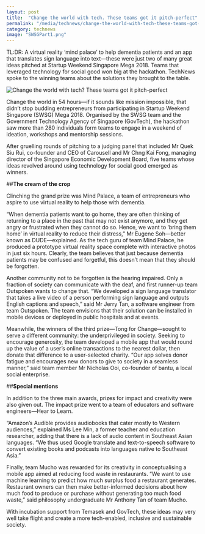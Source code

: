 ```yaml
---
layout: post
title:  "Change the world with tech. These teams got it pitch-perfect"
permalink: "/media/technews/change-the-world-with-tech-these-teams-got-it-pitch-perfect"
category: technews
image: "SWSGPart1.png"
---
```

TL:DR: A virtual reality ‘mind palace’ to help dementia patients and an app that translates sign language into text—these were just two of many great ideas pitched at Startup Weekend Singapore Mega 2018. Teams that leveraged technology for social good won big at the hackathon. TechNews spoke to the winning teams about the solutions they brought to the table. 
 
 ![Change the world with tech? These teams got it pitch-perfect]({{site.baseurl}}/images/technews/SWSGPart1.png)
 
Change the world in 54 hours—if it sounds like mission impossible, that didn’t stop budding entrepreneurs from participating in Startup Weekend Singapore (SWSG) Mega 2018. Organised by the SWSG team and the Government Technology Agency of Singapore (GovTech), the hackathon saw more than 280 individuals form teams to engage in a weekend of ideation, workshops and mentorship sessions.

After gruelling rounds of pitching to a judging panel that included Mr Quek Siu Rui, co-founder and CEO of Carousell and Mr Chng Kai Fong, managing director of the Singapore Economic Development Board, five teams whose ideas revolved around using technology for social good emerged as winners.

##**The cream of the crop**

Clinching the grand prize was Mind Palace, a team of entrepreneurs who aspire to use virtual reality to help those with dementia.

“When dementia patients want to go home, they are often thinking of returning to a place in the past that may not exist anymore, and they get angry or frustrated when they cannot do so. Hence, we want to ‘bring them home’ in virtual reality to reduce their distress,” Mr Eugene Soh—better known as DUDE—explained. As the tech guru of team Mind Palace, he produced a prototype virtual reality space complete with interactive photos in just six hours. Clearly, the team believes that just because dementia patients may be confused and forgetful, this doesn’t mean that they should be forgotten.

Another community not to be forgotten is the hearing impaired. Only a fraction of society can communicate with the deaf, and first runner-up team Outspoken wants to change that. “We developed a sign language translator that takes a live video of a person performing sign language and outputs English captions and speech,” said Mr Jerry Tan, a software engineer from team Outspoken. The team envisions that their solution can be installed in mobile devices or deployed in public hospitals and at events.

Meanwhile, the winners of the third prize—Tong for Change—sought to serve a different community: the underprivileged in society. Seeking to encourage generosity, the team developed a mobile app that would round up the value of a user’s online transactions to the nearest dollar, then donate that difference to a user-selected charity. “Our app solves donor fatigue and encourages new donors to give to society in a seamless manner,” said team member Mr Nicholas Ooi, co-founder of bantu, a local social enterprise. 

##**Special mentions**

In addition to the three main awards, prizes for impact and creativity were also given out. The impact prize went to a team of educators and software engineers—Hear to Learn. 

“Amazon’s Audible provides audiobooks that cater mostly to Western audiences,” explained Ms Lee Min, a former teacher and education researcher, adding that there is a lack of audio content in Southeast Asian languages. “We thus used Google translate and text-to-speech software to convert existing books and podcasts into languages native to Southeast Asia.”

Finally, team Mucho was rewarded for its creativity in conceptualising a mobile app aimed at reducing food waste in restaurants. “We want to use machine learning to predict how much surplus food a restaurant generates. Restaurant owners can then make better-informed decisions about how much food to produce or purchase without generating too much food waste,” said philosophy undergraduate Mr Anthony Tan of team Mucho.

With incubation support from Temasek and GovTech, these ideas may very well take flight and create a more tech-enabled, inclusive and sustainable society. 
